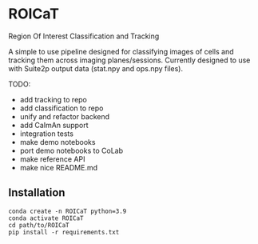 # ROICaT
Region Of Interest Classification and Tracking

A simple to use pipeline designed for classifying images of cells and tracking them across imaging planes/sessions.
Currently designed to use with Suite2p output data (stat.npy and ops.npy files).

TODO:
- add tracking to repo
- add classification to repo
- unify and refactor backend
- add CaImAn support
- integration tests
- make demo notebooks
- port demo notebooks to CoLab
- make reference API
- make nice README.md


Installation
------------

```
conda create -n ROICaT python=3.9
conda activate ROICaT
cd path/to/ROICaT
pip install -r requirements.txt
```